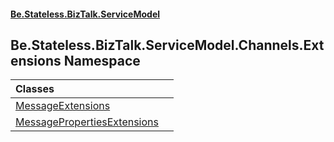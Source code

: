 #### [Be.Stateless.BizTalk.ServiceModel](README.md 'README')

## Be.Stateless.BizTalk.ServiceModel.Channels.Extensions Namespace

| Classes | |
| :--- | :--- |
| [MessageExtensions](MessageExtensions.md 'Be.Stateless.BizTalk.ServiceModel.Channels.Extensions.MessageExtensions') | |
| [MessagePropertiesExtensions](MessagePropertiesExtensions.md 'Be.Stateless.BizTalk.ServiceModel.Channels.Extensions.MessagePropertiesExtensions') | |
